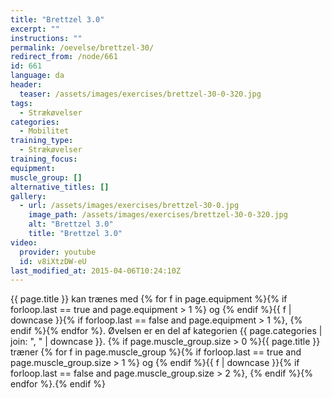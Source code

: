 ```yaml
---
title: "Brettzel 3.0"
excerpt: ""
instructions: ""
permalink: /oevelse/brettzel-30/
redirect_from: /node/661
id: 661
language: da
header:
  teaser: /assets/images/exercises/brettzel-30-0-320.jpg
tags:
  - Strækøvelser
categories:
  - Mobilitet
training_type:
  - Strækøvelser
training_focus:
equipment:
muscle_group: []
alternative_titles: []
gallery:
  - url: /assets/images/exercises/brettzel-30-0.jpg
    image_path: /assets/images/exercises/brettzel-30-0-320.jpg
    alt: "Brettzel 3.0"
    title: "Brettzel 3.0"
video:
  provider: youtube
  id: v8iXtzDW-eU
last_modified_at: 2015-04-06T10:24:10Z
---
```


{{ page.title }} kan trænes med {% for f in page.equipment %}{% if forloop.last == true and page.equipment > 1 %} og {% endif %}{{ f | downcase  }}{% if forloop.last == false and page.equipment > 1 %}, {% endif %}{% endfor %}. Øvelsen er en del af kategorien {{ page.categories | join: ", " | downcase }}. {% if page.muscle_group.size > 0 %}{{ page.title }} træner {% for f in page.muscle_group %}{% if forloop.last == true and page.muscle_group.size > 1 %} og {% endif %}{{ f | downcase }}{% if forloop.last == false and page.muscle_group.size > 2 %}, {% endif %}{% endfor %}.{% endif %}
